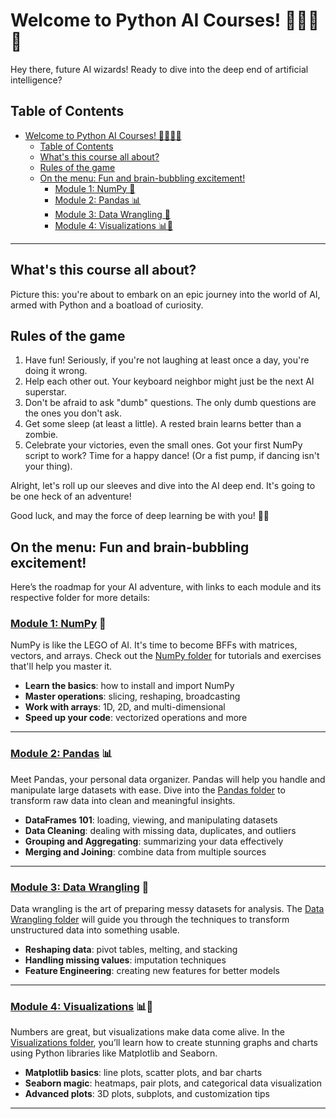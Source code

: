 # Welcome to Python AI Courses! 🏊‍♂️🐍🧠

Hey there, future AI wizards! Ready to dive into the deep end of artificial intelligence?


## Table of Contents

- [Welcome to Python AI Courses! 🏊‍♂️🐍🧠](#welcome-to-python-ai-courses-️)
  - [Table of Contents](#table-of-contents)
  - [What's this course all about?](#whats-this-course-all-about)
  - [Rules of the game](#rules-of-the-game)
  - [On the menu: Fun and brain-bubbling excitement!](#on-the-menu-fun-and-brain-bubbling-excitement)
    - [Module 1: NumPy 📐](#module-1-numpy-)
    - [Module 2: Pandas 📊](#module-2-pandas-)
    - [Module 3: Data Wrangling 🧹](#module-3-data-wrangling-)
    - [Module 4: Visualizations 📊🎨](#module-4-visualizations-)

---

## What's this course all about?

Picture this: you're about to embark on an epic journey into the world of AI, armed with Python and a boatload of curiosity.

## Rules of the game

1. Have fun! Seriously, if you're not laughing at least once a day, you're doing it wrong.
2. Help each other out. Your keyboard neighbor might just be the next AI superstar.
3. Don't be afraid to ask "dumb" questions. The only dumb questions are the ones you don't ask.
4. Get some sleep (at least a little). A rested brain learns better than a zombie.
5. Celebrate your victories, even the small ones. Got your first NumPy script to work? Time for a happy dance! (Or a fist pump, if dancing isn't your thing).

Alright, let's roll up our sleeves and dive into the AI deep end. It's going to be one heck of an adventure!

Good luck, and may the force of deep learning be with you! 🚀🤖

## On the menu: Fun and brain-bubbling excitement!

Here’s the roadmap for your AI adventure, with links to each module and its respective folder for more details:

### [Module 1: NumPy](./Numpy) 📐

NumPy is like the LEGO of AI. It's time to become BFFs with matrices, vectors, and arrays. Check out the [NumPy folder](./Numpy) for tutorials and exercises that'll help you master it.

- **Learn the basics**: how to install and import NumPy
- **Master operations**: slicing, reshaping, broadcasting
- **Work with arrays**: 1D, 2D, and multi-dimensional
- **Speed up your code**: vectorized operations and more

---

### [Module 2: Pandas](./Pandas) 📊

Meet Pandas, your personal data organizer. Pandas will help you handle and manipulate large datasets with ease. Dive into the [Pandas folder](./Pandas) to transform raw data into clean and meaningful insights.

- **DataFrames 101**: loading, viewing, and manipulating datasets
- **Data Cleaning**: dealing with missing data, duplicates, and outliers
- **Grouping and Aggregating**: summarizing your data effectively
- **Merging and Joining**: combine data from multiple sources

---

### [Module 3: Data Wrangling](./Data-Wrangling) 🧹

Data wrangling is the art of preparing messy datasets for analysis. The [Data Wrangling folder](./Data-Wrangling) will guide you through the techniques to transform unstructured data into something usable.

- **Reshaping data**: pivot tables, melting, and stacking
- **Handling missing values**: imputation techniques
- **Feature Engineering**: creating new features for better models

---

### [Module 4: Visualizations](./Visualizations) 📊🎨

Numbers are great, but visualizations make data come alive. In the [Visualizations folder](./Visualizations), you’ll learn how to create stunning graphs and charts using Python libraries like Matplotlib and Seaborn.

- **Matplotlib basics**: line plots, scatter plots, and bar charts
- **Seaborn magic**: heatmaps, pair plots, and categorical data visualization
- **Advanced plots**: 3D plots, subplots, and customization tips

---
